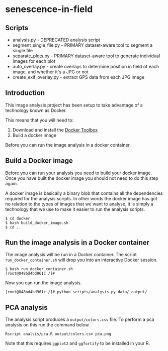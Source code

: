 # senescence-in-field

## Scripts

* analysis.py - DEPRECATED analysis script
* segment_single_file.py - PRIMARY dataset-aware tool to segment a single file
* separate_plots.py - PRIMARY dataset-aware tool to generate individual images for each plot
* auto_overlay.py - create overlays to determine position in field of each image, and whether it's a JPG or not
* create_exif_overlay.py - extract GPS data from each JPG image

## Introduction

This image analysis project has been setup to take advantage of a technology
known as Docker.

This means that you will need to:

1. Download and install the [Docker Toolbox](https://www.docker.com/products/docker-toolbox)
2. Build a docker image

Before you can run the image analysis in a docker container.


## Build a Docker image

Before you can run your analysis you need to build your docker image.  Once you
have built the docker image you should not need to do this step again.

A docker image is basically a binary blob that contains all the dependencies
required for the analysis scripts. In other words the docker image has got no
relation to the types of images that we want to analyse, it is simply a
technology that we use to make it easier to run the analysis scripts.

```
$ cd docker
$ bash build_docker_image.sh
$ cd ..
```

## Run the image analysis in a Docker container

The image analysis will be run in a Docker container.  The script
``run_docker_container.sh`` will drop you into an interactive Docker session.

```
$ bash run_docker_container.sh
[root@048bd4bd961c /]#
```

Now you can run the image analysis.

```
[root@048bd4bd961c /]# python scripts/analysis.py data/ output/
```

## PCA analysis

The analysis script produces a ``output/colors.csv`` file.
To perform a pca analysis on this run the command below.

```
Rscript analsis/pca.R output/colors.csv pca.png
```

Note that this requires ``ggplot2`` and ``ggfortify`` to be installed in your R.
